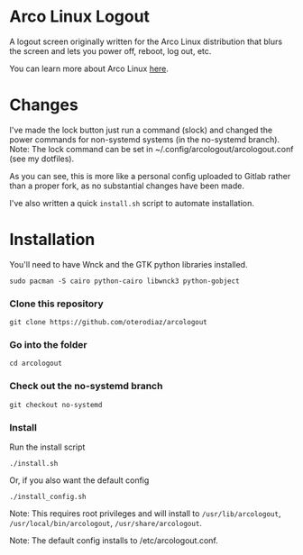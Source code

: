 # Arco Linux Logout
A logout screen originally written for the Arco Linux distribution that blurs the screen and lets you power off, reboot, log out, etc.

You can learn more about Arco Linux [here](https://www.arcolinux.com/).

# Changes
I've made the lock button just run a command (slock) and changed the power commands for non-systemd systems (in the no-systemd branch).
Note: The lock command can be set in ~/.config/arcologout/arcologout.conf (see my dotfiles).

As you can see, this is more like a personal config uploaded to Gitlab rather than a proper fork, as no substantial changes have been made.

I've also written a quick `install.sh` script to automate installation.

# Installation
You'll need to have Wnck and the GTK python libraries installed.

`sudo pacman -S cairo python-cairo libwnck3 python-gobject`

### Clone this repository
`git clone https://github.com/oterodiaz/arcologout`

### Go into the folder
`cd arcologout`

### Check out the no-systemd branch
`git checkout no-systemd`

### Install
Run the install script

`./install.sh`

Or, if you also want the default config

`./install_config.sh`

Note: This requires root privileges and will install to `/usr/lib/arcologout`, `/usr/local/bin/arcologout`, `/usr/share/arcologout`.

Note: The default config installs to /etc/arcologout.conf.
